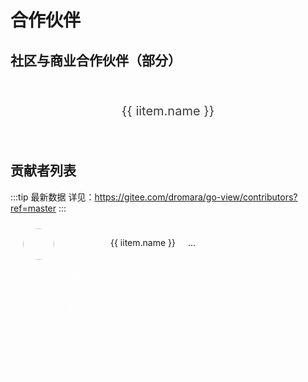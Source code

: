 # 合作伙伴

## 社区与商业合作伙伴（部分）

<script setup lang="ts">
import { computed, ref } from 'vue'
import { VPTeamMembers } from 'vitepress/theme'
import { useCooperative } from './cooperative'

const active = ref(null)
let { data, membersData } = useCooperative()

const cooperative = computed(() => {
  return (
    data?.map(item => {
      return {
        size: item.size === 'big' ? 'mini' : 'xmini',
        items: item.items
      }
    }) ?? []
  )
})
const members = computed(() => {
  return (
    membersData?.map(item => {
      return {
        size: item.size === 'big' ? 'mini' : 'xmini',
        items: item.items
      }
    }) ?? []
  )
})

// 数组打乱
const randomSort = (arr) => {
  for (var i = 0; i < arr.length; i++) {
    var iRand = parseInt(arr.length * Math.random());
    var temp = arr[i];
    arr[i] = arr[iRand];
    arr[iRand] = temp;
  }
  return arr;
}
</script>

<div class="VPSponsors vp-sponsor aside">
  <section
    class="vp-sponsor-section"
    v-for="(item, index) in cooperative"
    :key="index"
  >
    <div
      class="VPSponsorsGrid vp-sponsor-grid"
      :class="[item.size === 'mini' ? 'mini' : 'xmini']"
      :data-vp-grid="item.size === 'mini' ? 2 : 3"
    >
      <div
        v-for="(iitem, ii) in item.items"
        :key="ii"
        class="vp-sponsor-grid-item vp-sponsor-grid-item-pd goview-sponsor"
        :class="{ alone: iitem.alone }"
        style="color: var(--vp-c-text-2)"
        @mouseenter="active = ii"
        @mouseleave="active = null"
      >
        <img v-if="iitem.img" :src="iitem.img" />
        <p v-else>{{ iitem.name }}</p>
      </div>
    </div>
  </section>
</div>

## 贡献者列表

:::tip 最新数据
详见：https://gitee.com/dromara/go-view/contributors?ref=master
:::

<div class="VPSponsors vp-sponsor aside gitee">
  <section
    class="vp-sponsor-section"
    v-for="(item, index) in randomSort(members)"
    :key="index"
  >
    <div
      class="VPSponsorsGrid vp-sponsor-grid"
      :class="[item.size === 'mini' ? 'mini' : 'xmini']"
      :data-vp-grid="item.size === 'mini' ? 2 : 3"
    >
      <div
        v-for="(iitem, ii) in item.items"
        :key="ii"
        class="vp-sponsor-grid-item vp-sponsor-grid-item-pd"
        style="color: var(--vp-c-text-2); display: flex; gap: 20px;"
      >
        <img v-if="iitem.img" :src="iitem.img" style="width: 50px; height: 50px; border-radius: 50%" />
        <div v-else-if="iitem.name" class="gitee-avatar"> {{ iitem.name.substr(0, 1) }}</div>
        <p v-if="iitem.name" class="gitee-name">{{ iitem.name }}</p>
        <p v-else class="gitee-name">...</p>
      </div>
    </div>
  </section>
</div>

<style scoped>
.vp-sponsor-grid-item-pd {
  flex-shrink: 0;
  padding: 10px 20px;
  cursor: default;
}
.vp-sponsor-grid-item {
  cursor: default;
}

.vp-sponsor-grid-item.alone {
  width: 100%;
}

.goview-sponsor {
  display: flex;
  justify-content: center;
  align-items: center;
  height: 80px;
  line-height: 80px;
  overflow: hidden;
}

.goview-sponsor img {
  max-height: 50px;
}

.goview-sponsor.alone img {
  max-width: 100%;
}

.goview-sponsor p {
  color: #3c3c3c;
  font-size: 20px;
}

.dark .goview-sponsor {
  background: whitesmoke;
}

.gitee-avatar {
  flex-shrink: 0;
  width: 50px;
  height: 50px;
  line-height: 50px;
  text-align: center;
  color: #fff;
  border-radius: 50%;
  background-color: var(--vp-c-brand);
}

.gitee-name {
  white-space: nowrap;
  text-overflow: ellipsis;
}

.dark .gitee .vp-sponsor-grid-item-pd:hover {
  background-color: var(--vp-c-bg-mute)!important;
}

.vp-sponsor-section {
  margin-top: 0px;
}

@media (max-width: 700px) {
  .VPSponsors.vp-sponsor.aside .vp-sponsor-section:first-child .vp-sponsor-grid-item {
    width: calc((100% - 4px * 2) / 2);
  }
   .vp-sponsor-grid-item-pd {
    justify-content: center;
  }
  .gitee-name {
    display: none;
  }
}

</style>
